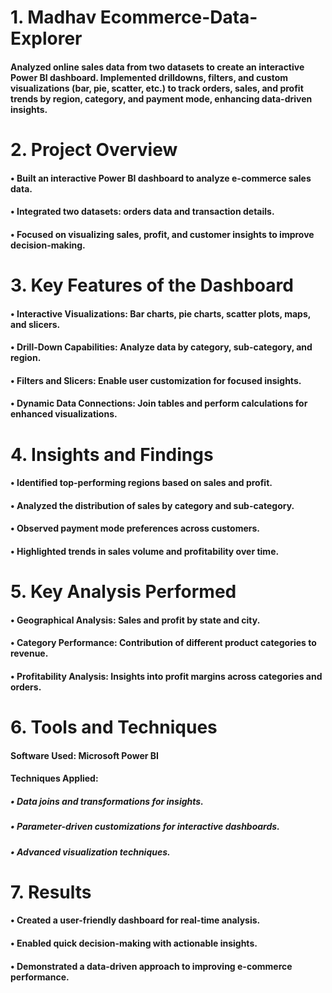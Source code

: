 # 1. Madhav Ecommerce-Data-Explorer
#### Analyzed online sales data from two datasets to create an interactive Power BI dashboard. Implemented drilldowns, filters, and custom visualizations (bar, pie, scatter, etc.) to track orders, sales, and profit trends by region, category, and payment mode, enhancing data-driven insights.
# 2. Project Overview
#### • Built an interactive Power BI dashboard to analyze e-commerce sales data.
#### • Integrated two datasets: orders data and transaction details.
#### • Focused on visualizing sales, profit, and customer insights to improve decision-making.
# 3. Key Features of the Dashboard
#### • Interactive Visualizations: Bar charts, pie charts, scatter plots, maps, and slicers.
#### • Drill-Down Capabilities: Analyze data by category, sub-category, and region.
#### • Filters and Slicers: Enable user customization for focused insights.
#### • Dynamic Data Connections: Join tables and perform calculations for enhanced visualizations.
# 4. Insights and Findings
#### • Identified top-performing regions based on sales and profit.
#### • Analyzed the distribution of sales by category and sub-category.
#### • Observed payment mode preferences across customers.
#### • Highlighted trends in sales volume and profitability over time.
# 5. Key Analysis Performed
#### • Geographical Analysis: Sales and profit by state and city.
#### • Category Performance: Contribution of different product categories to revenue.
#### • Profitability Analysis: Insights into profit margins across categories and orders.
# 6. Tools and Techniques
#### Software Used: Microsoft Power BI
#### Techniques Applied:
##### • Data joins and transformations for insights.
##### • Parameter-driven customizations for interactive dashboards.
##### • Advanced visualization techniques.
# 7. Results
#### • Created a user-friendly dashboard for real-time analysis.
#### • Enabled quick decision-making with actionable insights.
#### • Demonstrated a data-driven approach to improving e-commerce performance.
